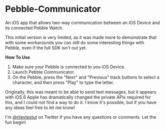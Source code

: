 Pebble-Communicator
===================

An iOS app that allows two-way communication between an iOS Device and its connected Pebble Watch.

This initial version is very limited, as it was made more to demonstrate that with some workarounds you can still do some interesting things with Pebble, even if the full SDK isn't out yet.

__How To Use__

1. Make sure your Pebble is connected to you iOS Device.
2. Launch Pebble Communicator.
3. On the Pebble, press the "Next" and "Previous" track buttons to select a character, and then press "Play" to type the letter.

Originally, this was meant to be able to send text messages, but it appears with iOS 6 Apple has dramatically changed the private APIs required for this, and I could not find a way to do it. I know it's possible, but if you have any ideas feel free to let me know!

I'm [@rileytestut](http://twitter.com/rileytestut) on Twitter if you have any questions or comments. Let the fun begin!